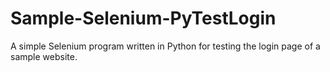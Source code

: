 # Sample-Selenium-PyTestLogin

A simple Selenium program written in Python for testing the login page of a sample website.
